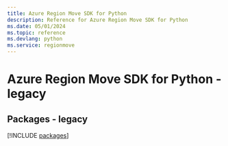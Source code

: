 ```yaml
---
title: Azure Region Move SDK for Python
description: Reference for Azure Region Move SDK for Python
ms.date: 05/01/2024
ms.topic: reference
ms.devlang: python
ms.service: regionmove
---
```

# Azure Region Move SDK for Python - legacy
## Packages - legacy
[!INCLUDE [packages](region-move-index.md)]